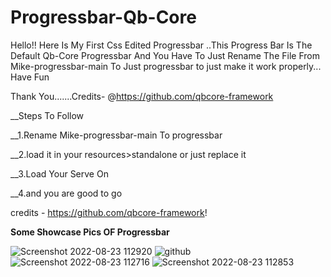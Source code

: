 # Progressbar-Qb-Core
Hello!! Here Is My First Css Edited Progressbar ..This Progress Bar Is The Default Qb-Core Progressbar And You Have To Just Rename The File From Mike-progressbar-main To Just progressbar to just make it work properly... Have Fun   


Thank You.......Credits- @https://github.com/qbcore-framework



__Steps To Follow

__1.Rename Mike-progressbar-main To progressbar

__2.load it in your resources>standalone or just replace it

__3.Load Your Serve On

__4.and you are good to go





credits - https://github.com/qbcore-framework!

**Some Showcase Pics OF Progressbar**


![Screenshot 2022-08-23 112920](https://user-images.githubusercontent.com/111684474/186083694-cd3ceed6-860c-4576-90da-8f247f7497fd.png)
![github](https://user-images.githubusercontent.com/111684474/186083700-5542c3aa-4974-4fec-9b08-d1574417032c.png)
![Screenshot 2022-08-23 112716](https://user-images.githubusercontent.com/111684474/186083677-9d87767b-e3e7-40bd-a2fa-0abb925e3ae1.png)
![Screenshot 2022-08-23 112853](https://user-images.githubusercontent.com/111684474/186083689-ea0a4806-468f-4730-991f-87529dead483.png)



